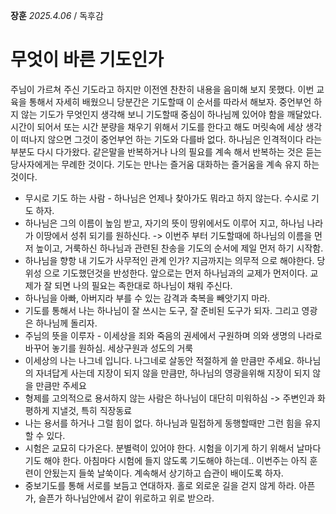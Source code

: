 **장훈** _2025.4.06_ / 독후감  
# 무엇이 바른 기도인가
주님이 가르쳐 주신 기도라고 하지만 이전엔 찬찬히 내용을 음미해 보지 못했다. 이번 교육을 통해서 자세히 배웠으니 당분간은 기도할때 이 순서를 따라서 해보자. 중언부언 하지 않는 기도가 무엇인지 생각해 보니 기도할때 중심이 하나님께 있어야 함을 깨달았다. 시간이 되어서 또는 시간 분량을 채우기 위해서 기도를 한다고 해도 머릿속에 세상 생각이 떠나지 않으면 그것이 중언부언 하는 기도와 다를바 없다. 하나님은 인격적이다 라는 부분도 다시 다가왔다. 같은말을 반복하거나 나의 필요를 계속 해서 반복하는 것은 듣는 당사자에게는 무례한 것이다. 기도는 만나는 즐거움 대화하는 즐거움을 계속 유지 하는 것이다.

* 무시로 기도 하는 사람 - 하나님은 언제나 찾아가도 뭐라고 하지 않는다. 수시로 기도 하자.
* 하나님은 그의 이름이 높임 받고, 자기의 뜻이 땅위에서도 이루어 지고, 하나님 나라가 이땅에서 성취 되기를 원하신다. -> 이번주 부터 기도할때에 하나님의 이름을 먼저 높이고, 거룩하신 하나님과 관련된 찬송을 기도의 순서에 제일 먼저 하기 시작함. 
* 하나님을 향항 내 기도가 사무적인 관계 인가? 지금까지는 의무적 으로 해야한다. 당위성 으로 기도했던것을 반성한다. 앞으로는 먼저 하나님과의 교제가 먼저이다. 교제가 잘 되면 나의 필요는 족한대로 하나님이 채워 주신다.
* 하나님을 아빠, 아버지라 부를 수 있는 감격과 축복을 빼앗기지 마라.
* 기도를 통해서 나는 하나님이 잘 쓰시는 도구, 잘 준비된 도구가 되자. 그리고 영광은 하나님께 돌리자.
* 주님의 뜻을 이루자 - 이세상을 죄와 죽음의 권세에서 구원하며 의와 생명의 나라로 바꾸어 놓기를 원하심. 세상구원과 성도의 거룩
* 이세상의 나는 나그네 입니다. 나그네로 살동안 적절하게 쓸 만큼만 주세요. 하나님의 자녀답게 사는데 지장이 되지 않을 만큼만, 하나님의 영광을위해 지장이 되지 않을 만큼만 주세요
* 형제를 고의적으로 용서하지 않는 사람은 하나님이 대단히 미워하심 -> 주변인과 화평하게 지낼것, 특히 직장동료
* 나는 용서를 하거나 그럴 힘이 없다. 하나님과 밀접하게 동행할때만 그런 힘을 유지 할 수 있다.
* 시험은 교묘히 다가온다. 분별력이 있어야 한다. 시험을 이기게 하기 위해서 날마다 기도 해야 한다. 아침마다 시험에 들지 않도록 기도해야 하는데.. 이번주는 아직 훈련이 안됬는지 들쑥 날쑥이다. 계속해서 상기하고 습관이 배이도록 하자.
* 중보기도를 통해 서로를 보듬고 연대하자. 홀로 외로운 길을 걷지 않게 하라. 아픈가, 슬픈가 하나님안에서 같이 위로하고 위로 받으라.
